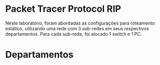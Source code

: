 # Packet Tracer Protocol RIP
Neste laboratório, foram abordadas as configurações para roteamento estático, utilizando uma rede com 3 sub-redes em seus respectivos departamentos. Para cada sub-rede, foi alocado 1 switch e 1 PC.
# Departamentos
